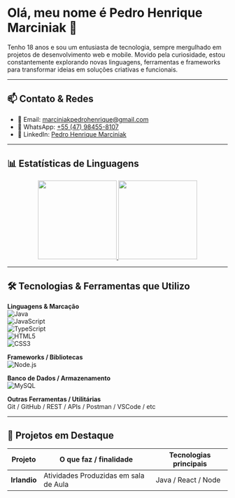 # Olá, meu nome é Pedro Henrique Marciniak 👋

Tenho 18 anos e sou um entusiasta de tecnologia, sempre mergulhado em projetos de desenvolvimento web e mobile. Movido pela curiosidade, estou constantemente explorando novas linguagens, ferramentas e frameworks para transformar ideias em soluções criativas e funcionais.


---

## 📫 Contato & Redes

- 📧 Email: [marciniakpedrohenrique@gmail.com](mailto:marciniakpedrohenrique@gmail.com)  
- 📱 WhatsApp: [+55 (47) 98455-8107](https://wa.me/5547984558107)  
- 🔗 LinkedIn: [Pedro Henrique Marciniak](https://www.linkedin.com/in/pedro-henrique-marciniak-011b5a2bb/)  

---

## 📊 Estatísticas de Linguagens

<div align="center">
  <a href="https://github.com/luccasilva2">
    <img height="180em" src="https://github-readme-stats.vercel.app/api?username=luccasilva2&show_icons=true&theme=tokyonight&include_all_commits=true&count_private=true"/>
    <img height="180em" src="https://github-readme-stats.vercel.app/api/top-langs/?username=luccasilva2&layout=compact&langs_count=7&theme=tokyonight"/>
  </a>
</div>

---

## 🛠 Tecnologias & Ferramentas que Utilizo

**Linguagens & Marcação**  
![Java](https://img.shields.io/badge/Java-SE-007396?style=flat&logo=java&logoColor=white)  
![JavaScript](https://img.shields.io/badge/JavaScript-F7DF1E?style=flat&logo=javascript&logoColor=black)  
![TypeScript](https://img.shields.io/badge/TypeScript-3178C6?style=flat&logo=typescript&logoColor=white)  
![HTML5](https://img.shields.io/badge/HTML5-E34F26?style=flat&logo=html5&logoColor=white)  
![CSS3](https://img.shields.io/badge/CSS3-1572B6?style=flat&logo=css3&logoColor=white)  

**Frameworks / Bibliotecas**   
![Node.js](https://img.shields.io/badge/Node.js-339933?style=flat&logo=nodedotjs&logoColor=white)  

**Banco de Dados / Armazenamento**  
![MySQL](https://img.shields.io/badge/MySQL-005C84?style=flat&logo=mysql&logoColor=white)  

**Outras Ferramentas / Utilitárias**  
Git / GitHub / REST / APIs / Postman / VSCode / etc

---

## 🚀 Projetos em Destaque

| Projeto | O que faz / finalidade | Tecnologias principais |
|---|---|---|
| **Irlandio** | Atividades Produzidas em sala de Aula | Java / React / Node |
